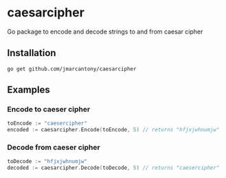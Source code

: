 # caesarcipher
Go package to encode and decode strings to and from caesar cipher

## Installation
```
go get github.com/jmarcantony/caesarcipher
```

## Examples
### Encode to caeser cipher
```go
toEncode := "caesercipher"
encoded := caesarcipher.Encode(toEncode, 5) // returns "hfjxjwhnumjw"
```

### Decode from caeser cipher
```go
toDecode := "hfjxjwhnumjw"
decoded := caesarcipher.Decode(toDecode, 5) // returns "caesercipher"
```

